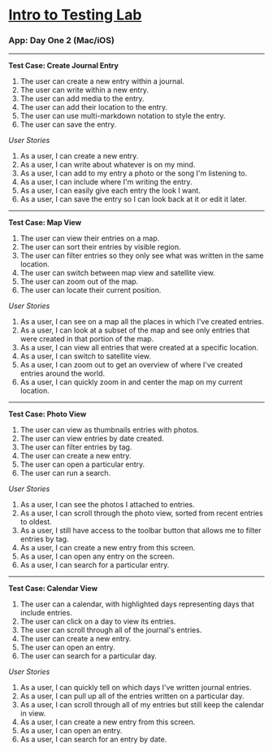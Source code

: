 # [Intro to Testing Lab](https://github.com/roberrera/intro-to-testing-lab)
### App: Day One 2 (Mac/iOS)

---

**Test Case: Create Journal Entry**
 1. The user can create a new entry within a journal.
 2. The user can write within a new entry.
 3. The user can add media to the entry.
 4. The user can add their location to the entry.
 5. The user can use multi-markdown notation to style the entry.
 6. The user can save the entry.

*User Stories*
 1. As a user, I can create a new entry.
 2. As a user, I can write about whatever is on my mind.
 3. As a user, I can add to my entry a photo or the song I'm listening to.
 4. As a user, I can include where I'm writing the entry.
 5. As a user, I can easily give each entry the look I want.
 6. As a user, I can save the entry so I can look back at it or edit it later.

---
**Test Case: Map View**
 1. The user can view their entries on a map.
 2. The user can sort their entries by visible region.
 3. The user can filter entries so they only see what was written in the same location.
 4. The user can switch between map view and satellite view.
 5. The user can zoom out of the map.
 6. The user can locate their current position.

*User Stories*
 1. As a user, I can see on a map all the places in which I've created entries.
 2. As a user, I can look at a subset of the map and see only entries that were created in that portion of the map.
 3. As a user, I can view all entries that were created at a specific location.
 4. As a user, I can switch to satellite view.
 5. As a user, I can zoom out to get an overview of where I've created entries around the world.
 6. As a user, I can quickly zoom in and center the map on my current location.

---
**Test Case: Photo View**
 1. The user can view as thumbnails entries with photos.
 2. The user can view entries by date created.
 3. The user can filter entries by tag.
 4. The user can create a new entry.
 5. The user can open a particular entry.
 6. The user can run a search.

*User Stories*
 1. As a user, I can see the photos I attached to entries.
 2. As a user, I can scroll through the photo view, sorted from recent entries to oldest.
 3. As a user, I still have access to the toolbar button that allows me to filter entries by tag.
 4. As a user, I can create a new entry from this screen.
 5. As a user, I can open any entry on the screen.
 6. As a user, I can search for a particular entry.

---

**Test Case: Calendar View**
 1. The user can a calendar, with highlighted days representing days that include entries.
 2. The user can click on a day to view its entries.
 3. The user can scroll through all of the journal's entries.
 4. The user can create a new entry.
 5. The user can open an entry.
 6. The user can search for a particular day.

*User Stories*
 1. As a user, I can quickly tell on which days I've written journal entries.
 2. As a user, I can pull up all of the entries written on a particular day.
 3. As a user, I can scroll through all of my entries but still keep the calendar in view.
 4. As a user, I can create a new entry from this screen.
 5. As a user, I can open an entry.
 6. As a user, I can search for an entry by date.
